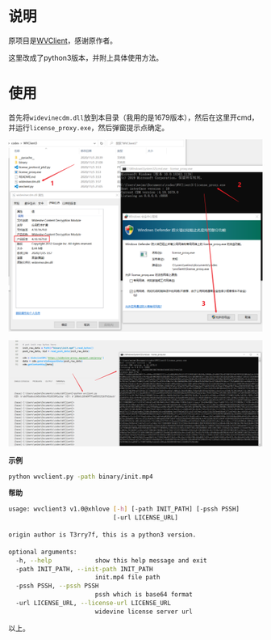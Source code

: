 # 说明

原项目是[WVClient](https://github.com/T3rry7f/WVClient)，感谢原作者。

这里改成了python3版本，并附上具体使用方法。

# 使用

首先将`widevinecdm.dll`放到本目录（我用的是1679版本），然后在这里开cmd，并运行`license_proxy.exe`，然后弹窗提示点确定。

![示意图](/binary/Snipaste_2020-11-05_21-10-11.png)

![运行示意图](/binary/Snipaste_2020-11-05_21-15-23.png)

**示例**
```bash
python wvclient.py -path binary/init.mp4
```

**帮助**
```bash
usage: wvclient3 v1.0@xhlove [-h] [-path INIT_PATH] [-pssh PSSH]
                             [-url LICENSE_URL]

origin author is T3rry7f, this is a python3 version.

optional arguments:
  -h, --help            show this help message and exit
  -path INIT_PATH, --init-path INIT_PATH
                        init.mp4 file path
  -pssh PSSH, --pssh PSSH
                        pssh which is base64 format
  -url LICENSE_URL, --license-url LICENSE_URL
                        widevine license server url
```

以上。
